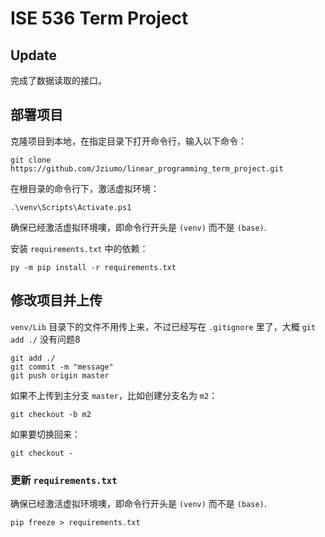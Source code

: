 # ISE 536 Term Project

## Update

完成了数据读取的接口。

## 部署项目

克隆项目到本地，在指定目录下打开命令行，输入以下命令：
```
git clone https://github.com/Jziumo/linear_programming_term_project.git
```

在根目录的命令行下，激活虚拟环境：
```
.\venv\Scripts\Activate.ps1
```

确保已经激活虚拟环境噢，即命令行开头是 `(venv)` 而不是 `(base)`. 

安装 `requirements.txt` 中的依赖：
```
py -m pip install -r requirements.txt
```

## 修改项目并上传

`venv/Lib` 目录下的文件不用传上来，不过已经写在 `.gitignore` 里了，大概 `git add ./` 没有问题8

```
git add ./
git commit -m "message"
git push origin master
```

如果不上传到主分支 `master`，比如创建分支名为 `m2`：
```
git checkout -b m2
```

如果要切换回来：
```
git checkout -
```

### 更新 `requirements.txt`

确保已经激活虚拟环境噢，即命令行开头是 `(venv)` 而不是 `(base)`. 

```
pip freeze > requirements.txt
```